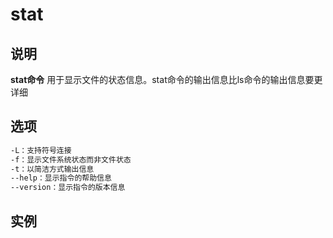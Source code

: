 # **stat**

## 说明

**stat命令** 用于显示文件的状态信息。stat命令的输出信息比ls命令的输出信息要更详细

## 选项

```markdown
-L：支持符号连接
-f：显示文件系统状态而非文件状态
-t：以简洁方式输出信息
--help：显示指令的帮助信息
--version：显示指令的版本信息
```

## 实例

```bash

```
